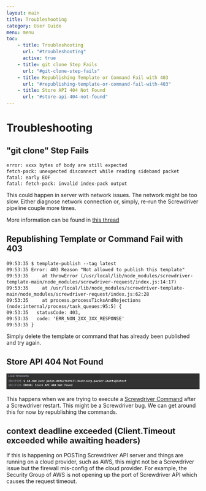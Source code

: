 ```yaml
---
layout: main
title: Troubleshooting
category: User Guide
menu: menu
toc:
    - title: Troubleshooting
      url: "#troubleshooting"
      active: true
    - title: git clone Step Fails
      url: "#git-clone-step-fails"
    - title: Republishing Template or Command Fail with 403
      url: "#republishing-template-or-command-fail-with-403"
    - title: Store API 404 Not Found
      url: "#store-api-404-not-found"
---
```


Troubleshooting
===============

"git clone" Step Fails
----------------------

```console
error: xxxx bytes of body are still expected
fetch-pack: unexpected disconnect while reading sideband packet
fatal: early EOF
fatal: fetch-pack: invalid index-pack output
```

This could happen in server with network issues. The network might be too slow. Either diagnose network connection or, 
simply, re-run the Screwdriver pipeline couple more times.

More information can be found in
[this thread](https://stackoverflow.com/questions/66366582/github-unexpected-disconnect-while-reading-sideband-packet)

Republishing Template or Command Fail with 403
----------------------------------------------

```console
09:53:35 $ template-publish --tag latest
09:53:35 Error: 403 Reason "Not allowed to publish this template"
09:53:35     at throwError (/usr/local/lib/node_modules/screwdriver-template-main/node_modules/screwdriver-request/index.js:14:17)
09:53:35     at /usr/local/lib/node_modules/screwdriver-template-main/node_modules/screwdriver-request/index.js:62:28
09:53:35     at process.processTicksAndRejections (node:internal/process/task_queues:95:5) {
09:53:35   statusCode: 403,
09:53:35   code: 'ERR_NON_2XX_3XX_RESPONSE'
09:53:35 }
```

Simply delete the template or command that has already been published and try again.

Store API 404 Not Found
-----------------------

![Error loading docker-compose.png](./assets/store-api-not-found.png)

This happens when we are trying to execute a [Screwdriver Command](commands) after a Screwdriver restart. This might be
a Screwdriver bug. We can get around this for now by republishing the commands.

context deadline exceeded (Client.Timeout exceeded while awaiting headers)
--------------------------------------------------------------------------

If this is happening on POSTing Screwdriver API server and things are running on a cloud provider, such as AWS, this
might not be a Screwdriver issue but the firewall mis-config of the cloud provider. For example, the Security Group of
AWS is not opening up the port of Screwdriver API which causes the request timeout.
